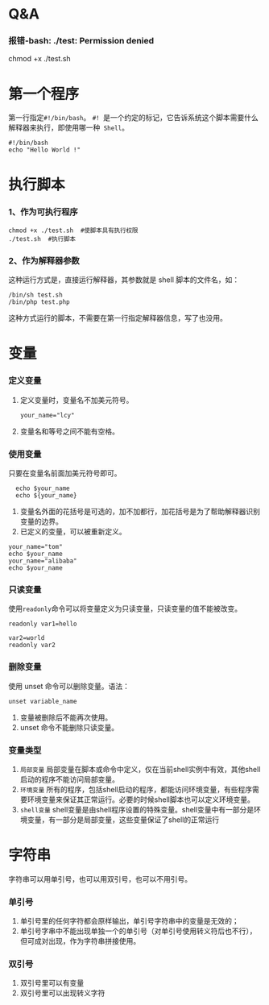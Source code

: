 # Q&A
### 报错-bash: ./test: Permission denied
chmod +x ./test.sh
  

# 第一个程序
第一行指定`#!/bin/bash`。
`#! `是一个约定的标记，它告诉系统这个脚本需要什么解释器来执行，即使用哪一种` Shell`。
```shell
#!/bin/bash
echo "Hello World !"
```

# 执行脚本
### 1、作为可执行程序
```shell
chmod +x ./test.sh  #使脚本具有执行权限
./test.sh  #执行脚本
```

### 2、作为解释器参数
这种运行方式是，直接运行解释器，其参数就是 shell 脚本的文件名，如：
```shell
/bin/sh test.sh
/bin/php test.php
```
这种方式运行的脚本，不需要在第一行指定解释器信息，写了也没用。


# 变量
### 定义变量
1. 定义变量时，变量名不加美元符号。
    ```shell
    your_name="lcy"
    ```
2. 变量名和等号之间不能有空格。

### 使用变量
只要在变量名前面加美元符号即可。
```shell
  echo $your_name
  echo ${your_name}
```
1. 变量名外面的花括号是可选的，加不加都行，加花括号是为了帮助解释器识别变量的边界。
2. 已定义的变量，可以被重新定义。
```shell
your_name="tom"
echo $your_name
your_name="alibaba"
echo $your_name
```

### 只读变量
使用` readonly `命令可以将变量定义为只读变量，只读变量的值不能被改变。
```shell
readonly var1=hello

var2=world 
readonly var2
```

### 删除变量
使用 unset 命令可以删除变量。语法：
```shell
unset variable_name
```
1. 变量被删除后不能再次使用。
2. unset 命令不能删除只读变量。

### 变量类型
1. `局部变量` 局部变量在脚本或命令中定义，仅在当前shell实例中有效，其他shell启动的程序不能访问局部变量。
2. `环境变量` 所有的程序，包括shell启动的程序，都能访问环境变量，有些程序需要环境变量来保证其正常运行。必要的时候shell脚本也可以定义环境变量。
3. `shell变量` shell变量是由shell程序设置的特殊变量。shell变量中有一部分是环境变量，有一部分是局部变量，这些变量保证了shell的正常运行

# 字符串
字符串可以用单引号，也可以用双引号，也可以不用引号。
### 单引号
1. 单引号里的任何字符都会原样输出，单引号字符串中的变量是无效的；
2. 单引号字串中不能出现单独一个的单引号（对单引号使用转义符后也不行），但可成对出现，作为字符串拼接使用。

### 双引号
1. 双引号里可以有变量
2. 双引号里可以出现转义字符
